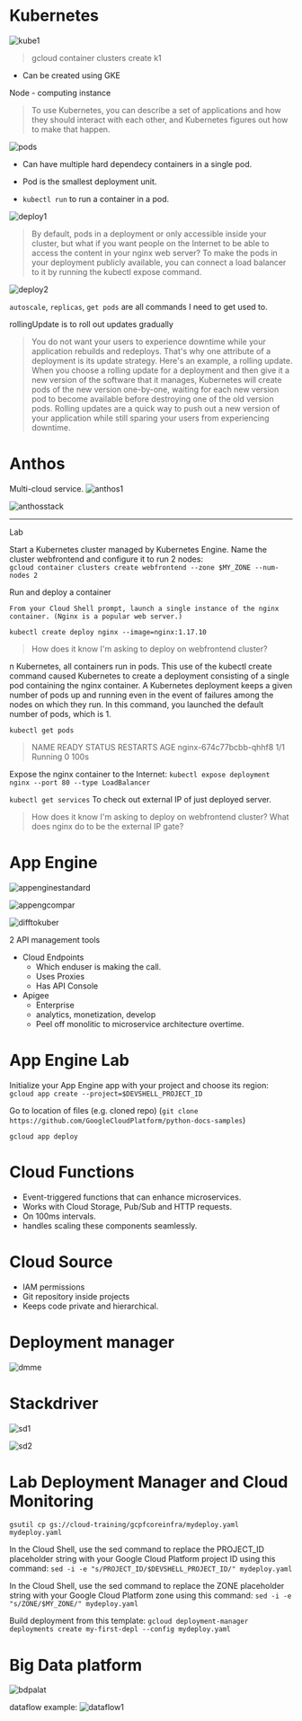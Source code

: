 # Kubernetes

![kube1](https://i.imgur.com/8b13325.png)
> gcloud container clusters create k1
- Can be created using GKE

Node - computing instance

> To use Kubernetes, you can describe a set of applications and how they should
interact with each other, and Kubernetes figures out how to make that happen.

![pods](https://i.imgur.com/hVIcxs3.png)

- Can have multiple hard dependecy containers in a single pod.
- Pod is the smallest deployment unit.

- `kubectl run` to run a container in a pod.

![deploy1](https://i.imgur.com/J2fHREe.png)

>By default, pods in a deployment or
only accessible inside your cluster, but what if you want people on
the Internet to be able to access the content in your nginx web server?
To make the pods in your deployment publicly available,
you can connect a load balancer to it by running the kubectl expose command.

![deploy2](https://i.imgur.com/xk5NmHw.png)


`autoscale`, `replicas`, `get pods` are all commands I need to get used to.

rollingUpdate is to roll out updates gradually
>You do not want your users to experience downtime
while your application rebuilds and redeploys.
That's why one attribute of a deployment is its update strategy.
Here's an example, a rolling update.
When you choose a rolling update for a deployment and
then give it a new version of the software that it manages,
Kubernetes will create pods of the new version one-by-one, waiting for each
new version pod to become available before destroying one of the old version pods.
Rolling updates are a quick way to push out a new version of your
application while still sparing your users from experiencing downtime. 

# Anthos

Multi-cloud service.
![anthos1](https://i.imgur.com/LWctNJk.png)

![anthosstack](https://i.imgur.com/6Qtqz9H.png)

----
Lab

Start a Kubernetes cluster managed by Kubernetes Engine. Name the cluster webfrontend and configure it to run 2 nodes:  
`gcloud container clusters create webfrontend --zone $MY_ZONE --num-nodes 2`

Run and deploy a container

    From your Cloud Shell prompt, launch a single instance of the nginx container. (Nginx is a popular web server.)

`kubectl create deploy nginx --image=nginx:1.17.10`

> How does it know I'm asking to deploy on webfrontend cluster?

n Kubernetes, all containers run in pods. This use of the kubectl create command caused Kubernetes to create a deployment consisting of a single pod containing the nginx container. A Kubernetes deployment keeps a given number of pods up and running even in the event of failures among the nodes on which they run. In this command, you launched the default number of pods, which is 1.


`kubectl get pods`
>NAME                     READY   STATUS    RESTARTS   AGE
>nginx-674c77bcbb-qhhf8   1/1     Running   0          100s

Expose the nginx container to the Internet:
`kubectl expose deployment nginx --port 80 --type LoadBalancer`


`kubectl get services`
To check out external IP of just deployed server.


> How does it know I'm asking to deploy on webfrontend cluster?
> What does nginx do to be the external IP gate?


# App Engine

![appenginestandard](https://i.imgur.com/TLB5rtT.png)

![appengcompar](https://i.imgur.com/g9dyGTI.png)

![difftokuber](https://i.imgur.com/QLNUy81.png)


2 API management tools

- Cloud Endpoints 
  -  Which enduser is making the call.
  -  Uses Proxies
  -  Has API Console
- Apigee
  - Enterprise
  - analytics, monetization, develop
  - Peel off monolitic to microservice architecture overtime.
# App Engine Lab
Initialize your App Engine app with your project and choose its region:
`gcloud app create --project=$DEVSHELL_PROJECT_ID`

Go to location of files (e.g. cloned repo) (`git clone https://github.com/GoogleCloudPlatform/python-docs-samples`)

`gcloud app deploy`

# Cloud Functions

- Event-triggered functions that can enhance microservices.
- Works with Cloud Storage, Pub/Sub and HTTP requests.
- On 100ms intervals.
-  handles scaling these components seamlessly.

# Cloud Source

- IAM permissions
- Git repository inside projects
- Keeps code private and hierarchical.

# Deployment manager

![dmme](https://i.imgur.com/lIZwl0I.png)

# Stackdriver

![sd1](https://i.imgur.com/GAjCiUi.png)

![sd2](https://i.imgur.com/3nz2zjP.png)

# Lab Deployment Manager and Cloud Monitoring

`gsutil cp gs://cloud-training/gcpfcoreinfra/mydeploy.yaml mydeploy.yaml`

In the Cloud Shell, use the sed command to replace the PROJECT_ID placeholder string with your Google Cloud Platform project ID using this command:
`sed -i -e "s/PROJECT_ID/$DEVSHELL_PROJECT_ID/" mydeploy.yaml`

In the Cloud Shell, use the sed command to replace the ZONE placeholder string with your Google Cloud Platform zone using this command:
`sed -i -e "s/ZONE/$MY_ZONE/" mydeploy.yaml`

Build deployment from this template:
`gcloud deployment-manager deployments create my-first-depl --config mydeploy.yaml`

# Big Data platform

![bdpalat](https://i.imgur.com/xu2FFxq.png)

dataflow example:
![dataflow1](https://i.imgur.com/vGWy8XV.png)